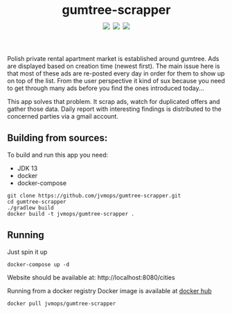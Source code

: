 <h1 align="center">
  gumtree-scrapper<br>
  <a href="https://github.com/jvmops/gumtree-scrapper/actions"><img align="center" src="https://github.com/jvmops/gumtree-scrapper/workflows/master/badge.svg"></a> 
  <a href="https://codecov.io/gh/jvmops/gumtree-scrapper"><img align="center" src="https://codecov.io/gh/jvmops/gumtree-scrapper/branch/master/graph/badge.svg"></a> 
  <a href="https://github.com/jvmops/gumtree-scrapper/blob/master/LICENSE"><img align="center" src="https://img.shields.io/github/license/jvmops/gumtree-scrapper.svg"></a>
  <br><br>
</h1>

Polish private rental apartment market is established around gumtree. Ads are displayed based on creation time (newest first). The main issue here is that most of these ads are re-posted every day in order for them to show up on top of the list. From the user perspective it kind of sux because you need to get through many ads before you find the ones introduced today...

This app solves that problem. It scrap ads, watch for duplicated offers and gather those data. Daily report with interesting findings is distributed to the concerned parties via a gmail account.

## Building from sources:
To build and run this app you need:
- JDK 13
- docker
- docker-compose

```
git clone https://github.com/jvmops/gumtree-scrapper.git
cd gumtree-scrapper
./gradlew build
docker build -t jvmops/gumtree-scrapper .
```

## Running 
Just spin it up
```
docker-compose up -d
```

Website should be available at: http://localhost:8080/cities

Running from a docker registry
Docker image is available at [docker hub](https://hub.docker.com/r/jvmops/gumtree-scrapper)
```
docker pull jvmops/gumtree-scrapper
```
